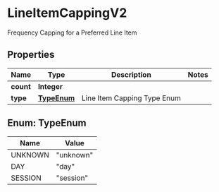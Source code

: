 

# LineItemCappingV2

Frequency Capping for a Preferred Line Item

## Properties

| Name | Type | Description | Notes |
|------------ | ------------- | ------------- | -------------|
|**count** | **Integer** |  |  |
|**type** | [**TypeEnum**](#TypeEnum) | Line Item Capping Type Enum |  |



## Enum: TypeEnum

| Name | Value |
|---- | -----|
| UNKNOWN | &quot;unknown&quot; |
| DAY | &quot;day&quot; |
| SESSION | &quot;session&quot; |



